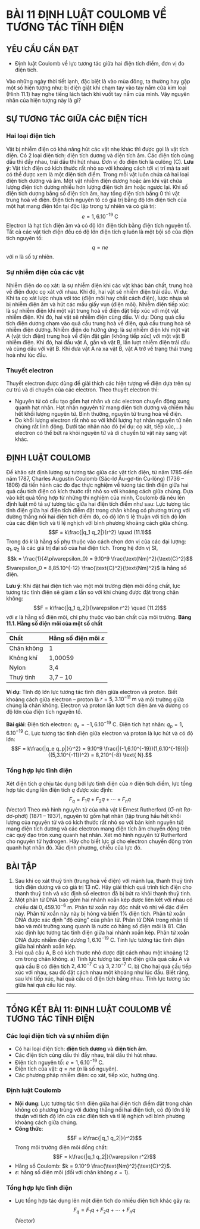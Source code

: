 # BÀI 11 ĐỊNH LUẬT COULOMB VỀ TƯƠNG TÁC TĨNH ĐIỆN

## YÊU CẦU CẦN ĐẠT
- Định luật Coulomb về lực tương tác giữa hai điện tích điểm, đơn vị đo điện tích.

Vào những ngày thời tiết lạnh, đặc biệt là vào mùa đông, ta thường hay gặp một số hiện tượng như: bị điện giật khi chạm tay vào tay nắm cửa kim loại (Hình 11.1) hay nghe tiếng lách tách khi vuốt tay nắm của mình. Vậy nguyên nhân của hiện tượng này là gì?

## SỰ TƯƠNG TÁC GIỮA CÁC ĐIỆN TÍCH
### Hai loại điện tích
Vật bị nhiễm điện có khả năng hút các vật nhẹ khác thì được gọi là vật tích điện.
Có 2 loại điện tích: điện tích dương và điện tích âm. Các điện tích cùng dấu thì đẩy nhau, trái dấu thì hút nhau. Đơn vị đo điện tích là culông (C).
**Lưu ý**: Vật tích điện có kích thước rất nhỏ so với khoảng cách tới vị trí mà ta xét có thể được xem là một điện tích điểm.
Trong mỗi vật luôn chứa cả hai loại điện tích dương và âm. Một vật nhiễm điện dương hoặc âm khi vật chứa lượng điện tích dương nhiều hơn lượng điện tích âm hoặc ngược lại. Khi số điện tích dương bằng số điện tích âm, hay tổng điện tích bằng 0 thì vật trung hoà về điện.
Điện tích nguyên tố có giá trị bằng độ lớn điện tích của một hạt mang điện tồn tại độc lập trong tự nhiên và có giá trị:
$$e = 1,6.10^{-19} \text{ C}$$
Electron là hạt tích điện âm và có độ lớn điện tích bằng điện tích nguyên tố.
Tất cả các vật tích điện đều có độ lớn điện tích $q$ luôn là một bội số của điện tích nguyên tố:
$$q = ne$$
với $n$ là số tự nhiên.

### Sự nhiễm điện của các vật
Nhiễm điện do cọ xát: là sự nhiễm điện khi các vật khác bản chất, trung hoà về điện được cọ xát với nhau. Khi đó, hai vật sẽ nhiễm điện trái dấu.
Ví dụ: Khi ta cọ xát lược nhựa với tóc (điện môi hay chất cách điện), lược nhựa sẽ bị nhiễm điện âm và hút các mẩu giấy vụn (điện môi).
Nhiễm điện tiếp xúc: là sự nhiễm điện khi một vật trung hoà về điện đặt tiếp xúc với một vật nhiễm điện. Khi đó, hai vật sẽ nhiễm điện cùng dấu.
Ví dụ: Dùng quả cầu tích điện dương chạm vào quả cầu trung hoà về điện, quả cầu trung hoà sẽ nhiễm điện dương.
Nhiễm điện do hưởng ứng: là sự nhiễm điện khi một vật A (vật tích điện) trung hoà về điện đặt gần (không tiếp xúc) với một vật B nhiễm điện. Khi đó, hai đầu vật A, gắn và vật B, lần lượt nhiễm điện trái dấu và cùng dấu với vật B.
Khi đưa vật A ra xa vật B, vật A trở về trạng thái trung hoà như lúc đầu.

### Thuyết electron
Thuyết electron được dùng để giải thích các hiện tượng về điện dựa trên sự cư trú và di chuyển của các electron. Theo thuyết electron thì:
- Nguyên tử có cấu tạo gồm hạt nhân và các electron chuyển động xung quanh hạt nhân. Hạt nhân nguyên tử mang điện tích dương và chiếm hầu hết khối lượng nguyên tử. Bình thường, nguyên tử trung hoà về điện.
- Do khối lượng electron rất nhỏ so với khối lượng hạt nhân nguyên tử nên chúng rất linh động. Dưới tác nhân nào đó (ví dụ: cọ xát, tiếp xúc,...) electron có thể bứt ra khỏi nguyên tử và di chuyển từ vật này sang vật khác.

## ĐỊNH LUẬT COULOMB
Để khảo sát định lượng sự tương tác giữa các vật tích điện, từ năm 1785 đến năm 1787, Charles Augustin Coulomb (Sác-lơ Âu-gơ-tin Cu-lông) (1736 – 1806) đã tiến hành các đo đạc thực nghiệm về tương tác tĩnh điện giữa hai quả cầu tích điện có kích thước rất nhỏ so với khoảng cách giữa chúng. Dựa vào kết quả tổng hợp từ những thí nghiệm của mình, Coulomb đã nêu lên định luật mô tả sự tương tác giữa hai điện tích điểm như sau:
Lực tương tác tĩnh điện giữa hai điện tích điểm đặt trong chân không có phương trùng với đường thẳng nối hai điện tích điểm đó, có độ lớn tỉ lệ thuận với tích độ lớn của các điện tích và tỉ lệ nghịch với bình phương khoảng cách giữa chúng.
$$F = k\frac{|q_1 q_2|}{r^2} \quad (11.1)$$
Trong đó $k$ là hằng số phụ thuộc vào cách chọn đơn vị của các đại lượng: $q_1, q_2$ là các giá trị đại số của hai điện tích. Trong hệ đơn vị SI,
$$k = \frac{1}{4\pi\varepsilon_0} = 9.10^9 \frac{\text{Nm}^2}{\text{C}^2}$$
$\varepsilon_0 = 8,85.10^{-12} \frac{\text{C}^2}{\text{Nm}^2}$ là hằng số điện.

**Lưu ý**: Khi đặt hai điện tích vào một môi trường điện môi đồng chất, lực tương tác tĩnh điện sẽ giảm $\varepsilon$ lần so với khi chúng được đặt trong chân không:
$$F = k\frac{|q_1 q_2|}{\varepsilon r^2} \quad (11.2)$$
với $\varepsilon$ là hằng số điện môi, chỉ phụ thuộc vào bản chất của môi trường.
**Bảng 11.1. Hằng số điện môi của một số chất**

| Chất     | Hằng số điện môi $\varepsilon$ |
| :------- | :--------------------------- |
| Chân không | 1                            |
| Không khí  | 1,00059                      |
| Nylon    | 3,4                          |
| Thuỷ tinh | 3,7 – 10                     |

**Ví dụ**: Tính độ lớn lực tương tác tĩnh điện giữa electron và proton. Biết khoảng cách giữa electron – proton là $r = 5,3.10^{-11} \text{ m}$ và môi trường giữa chúng là chân không. Electron và proton lần lượt tích điện âm và dương có độ lớn của điện tích nguyên tố.

**Bài giải**:
Điện tích electron: $q_e = -1,6.10^{-19} \text{ C}$.
Điện tích hạt nhân: $q_p = 1,6.10^{-19} \text{ C}$.
Lực tương tác tĩnh điện giữa electron và proton là lực hút và có độ lớn:
$$F = k\frac{|q_e q_p|}{r^2} = 9.10^9 \frac{|(-1,6.10^{-19})(1,6.10^{-19})|}{(5,3.10^{-11})^2} = 8,210^{-8} \text{ N}.$$

### Tổng hợp lực tĩnh điện
Xét điện tích $q$ chịu tác dụng bởi lực tĩnh điện của $n$ điện tích điểm, lực tổng hợp tác dụng lên điện tích $q$ được xác định:
$$F_q = F_1q + F_2q + \cdots + F_nq$$ (Vector)
Theo mô hình nguyên tử của nhà vật lí Ernest Rutherford (Ơ-nít Rơ-dơ-phớt) (1871 – 1937), nguyên tử gồm hạt nhân (tập trung hầu hết khối lượng của nguyên tử và có kích thước rất nhỏ so với bán kính nguyên tử) mang điện tích dương và các electron mang điện tích âm chuyển động trên các quỹ đạo tròn xung quanh hạt nhân.
Xét mô hình nguyên tử Rutherford cho nguyên tử hydrogen. Hãy cho biết lực gì cho electron chuyển động tròn quanh hạt nhân đó. Xác định phương, chiều của lực đó.

## BÀI TẬP
1.  Sau khi cọ xát thuỷ tinh (trung hoà về điện) với mảnh lụa, thanh thuỷ tinh tích điện dương và có giá trị $13 \text{ nC}$. Hãy giải thích quá trình tích điện cho thanh thuỷ tinh và xác định số electron đã bị bứt ra khỏi thanh thuỷ tinh.
2.  Một phân tử DNA bao gồm hai nhánh xoắn kép được liên kết với nhau có chiều dài $0,459.10^{-6} \text{ m}$. Phân tử xoắn này độc nhất vô nhị về đặc điểm này. Phân tử xoắn này này bị hỏng và biến $1\%$ điện tích. Phân tử xoắn DNA được xác định "độ cứng" của phân tử. Phân tử DNA trong nhân tế bào và môi trường xung quanh là nước có hằng số điện môi là $81$.
    Cần xác định lực tương tác tĩnh điện giữa hai nhánh xoắn kép. Phân tử xoắn DNA được nhiễm điện dương $1,6.10^{-19} \text{ C}$. Tính lực tương tác tĩnh điện giữa hai nhánh xoắn kép.
3.  Hai quả cầu A, B có kích thước nhỏ được đặt cách nhau một khoảng $12 \text{ cm}$ trong chân không.
    a) Tính lực tương tác tĩnh điện giữa quả cầu A và quả cầu B có điện tích $2,4.10^{-7} \text{ C}$ và $3,2.10^{-7} \text{ C}$.
    b) Cho hai quả cầu tiếp xúc với nhau, sau đó đặt cách nhau một khoảng như lúc đầu. Biết rằng, sau khi tiếp xúc, hai quả cầu có điện tích bằng nhau. Tính lực tương tác giữa hai quả cầu lúc này.

---

## TỔNG KẾT BÀI 11: ĐỊNH LUẬT COULOMB VỀ TƯƠNG TÁC TĨNH ĐIỆN
### Các loại điện tích và sự nhiễm điện
- Có hai loại điện tích: **điện tích dương** và **điện tích âm**.
- Các điện tích cùng dấu thì đẩy nhau, trái dấu thì hút nhau.
- Điện tích nguyên tố: $e = 1,6.10^{-19} \text{ C}$.
- Điện tích của vật: $q = ne$ ($n$ là số nguyên).
- Các phương pháp nhiễm điện: cọ xát, tiếp xúc, hưởng ứng.

### Định luật Coulomb
- **Nội dung**: Lực tương tác tĩnh điện giữa hai điện tích điểm đặt trong chân không có phương trùng với đường thẳng nối hai điện tích, có độ lớn tỉ lệ thuận với tích độ lớn của các điện tích và tỉ lệ nghịch với bình phương khoảng cách giữa chúng.
- **Công thức**:
  $$F = k\frac{|q_1 q_2|}{r^2}$$
  Trong môi trường điện môi đồng chất:
  $$F = k\frac{|q_1 q_2|}{\varepsilon r^2}$$
- Hằng số Coulomb: $k = 9.10^9 \frac{\text{Nm}^2}{\text{C}^2}$.
- $\varepsilon$: hằng số điện môi (đối với chân không $\varepsilon = 1$).

### Tổng hợp lực tĩnh điện
- Lực tổng hợp tác dụng lên một điện tích do nhiều điện tích khác gây ra:
$$F_q = F_1q + F_2q + \cdots + F_nq$$ (Vector)
